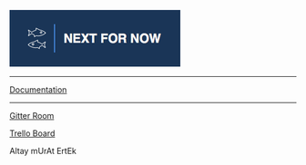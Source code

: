 ![Logo](docs/assets/style/0.png)

---

[Documentation](docs/README.md)

---

[Gitter Room](https://gitter.im/zebrasinpyjamas/nextfornow?utm_source=share-link&utm_medium=link&utm_campaign=share-link)

[Trello Board](https://trello.com/b/i9dJyDiJ/next-for-now)

Altay
mUrAt ErtEk